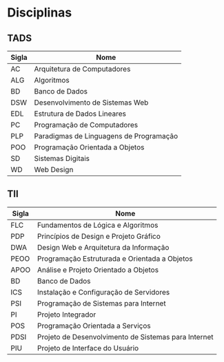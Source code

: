 # Disciplinas

## TADS

|Sigla|Nome                                                     |
|-----|---------------------------------------------------------|
|AC   | Arquitetura de Computadores                             |
|ALG  | Algoritmos                                              |
|BD   | Banco de Dados                                          |
|DSW  | Desenvolvimento de Sistemas Web                         |
|EDL  | Estrutura de Dados Lineares                             |
|PC   | Programação de Computadores                             |
|PLP  | Paradigmas de Linguagens de Programação                 |
|POO  | Programação Orientada a Objetos                         |
|SD   | Sistemas Digitais                                       |
|WD   | Web Design                                              |

## TII

|Sigla|Nome                                                     |
|-----|---------------------------------------------------------|
|FLC  | Fundamentos de Lógica e Algoritmos                      |
|PDP  | Princípios de Design e Projeto Gráfico                  |
|DWA  | Design Web e Arquitetura da Informação                  |
|PEOO | Programação Estruturada e Orientada a Objetos           |
|APOO | Análise e Projeto Orientado a Objetos                   |
|BD   | Banco de Dados                                          |
|ICS  | Instalação e Configuração de Servidores                 |
|PSI  | Programação de Sistemas para Internet                   |
|PI   | Projeto Integrador                                      |
|POS  | Programação Orientada a Serviços                        |
|PDSI | Projeto de Desenvolvimento de Sistemas para Internet    |
|PIU  | Projeto de Interface do Usuário                         |
